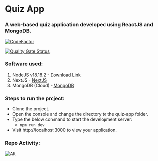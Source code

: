 # Quiz App

### A web-based quiz application developed using ReactJS and MongoDB.

[![CodeFactor](https://www.codefactor.io/repository/github/prshntshinde/quiz-app/badge/main)](https://www.codefactor.io/repository/github/prshntshinde/quiz-app/overview/main)

[![Quality Gate Status](https://sonarcloud.io/api/project_badges/measure?project=prshntshinde_quiz-app&metric=alert_status)](https://sonarcloud.io/summary/new_code?id=prshntshinde_quiz-app)

### Software used:

1. NodeJS v18.18.2 - [Download Link](https://nodejs.org/download/release/v18.18.2/node-v18.18.2-x64.msi)
2. NextJS - [NextJS](https://nextjs.org/)
3. MongoDB (Cloud) - [MongoDB](https://www.mongodb.com/)

### Steps to run the project:

- Clone the project.
- Open the console and change the directory to the quiz-app folder.
- Type the below command to start the development server:
  - `npm run dev`
- Visit http://localhost:3000 to view your application.

### Repo Activity:

![Alt](https://repobeats.axiom.co/api/embed/f90c8defedf41c9e4e17a3cd64cb8410c3a75d2e.svg "Repobeats analytics image")
